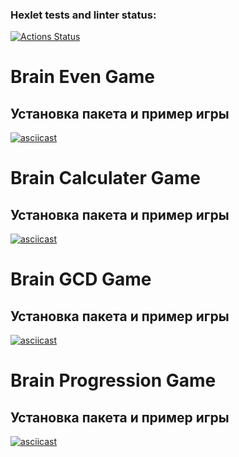 ### Hexlet tests and linter status:
[![Actions Status](https://github.com/adelnapier/python-project-49/actions/workflows/hexlet-check.yml/badge.svg)](https://github.com/adelnapier/python-project-49/actions)

# Brain Even Game

## Установка пакета и пример игры

[![asciicast](https://asciinema.org/a/vTImwVtMwWsXhmKM8iMXHntO1.svg)](https://asciinema.org/a/vTImwVtMwWsXhmKM8iMXHntO1)

# Brain Calculater Game

## Установка пакета и пример игры

[![asciicast](https://asciinema.org/a/CckTVDTfTt8TqiuWblHxorkJE.svg)](https://asciinema.org/a/CckTVDTfTt8TqiuWblHxorkJE)

# Brain GCD Game

## Установка пакета и пример игры

[![asciicast](https://asciinema.org/a/YjiquPGUjhsIFkIH2K91dGkJI.svg)](https://asciinema.org/a/YjiquPGUjhsIFkIH2K91dGkJI)

# Brain Progression Game

## Установка пакета и пример игры

[![asciicast](https://asciinema.org/a/MRdxgpZ49y19avss1ft4vcDEI.svg)](https://asciinema.org/a/MRdxgpZ49y19avss1ft4vcDEI)

